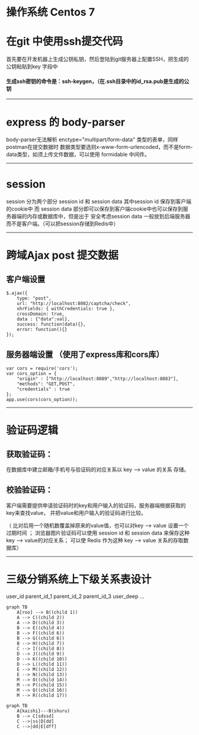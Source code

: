 # 操作系统 Centos 7
# 在git 中使用ssh提交代码
首先要在开发机器上生成公钥私钥，然后登陆到git服务器上配置SSH，把生成的公钥粘贴到key 字段中
#### 生成ssh密钥的命令是：ssh-keygen，（在.ssh目录中的id_rsa.pub是生成的公钥

***
# express 的 body-parser
body-parser无法解析 enctype="multipart/form-data" 类型的表单，同样postman在提交数据时
数据类型要选则x-www-form-urlencoded，而不是form-data类型，如须上传文件数据，可以使用
formidable 中间件。

***
# session
session 分为两个部分 session id 和 session data 其中session id 保存到客户端的cookie中
而 session data 部分即可以保存到客户端cookie中也可以保存到服务器端的内存或数据库中，但是出于
安全考虑session data 一般放到后端服务器而不是客户端。（可以把session存储到Redis中）

***
# 跨域Ajax post 提交数据
## 客户端设置
    $.ajax({
        type: "post",
        url: "http://localhost:8082/captcha/check",
        xhrFields: { withCredentials: true },
        crossDomain: true,
        data : {"data":val},
        success: function(data){},
        error: function(){}
    });
## 服务器端设置 （使用了express库和cors库）
    var cors = require('cors');
    var cors_option = {
        "origin" : ["http://localhost:8089","http://localhost:8083"],
        "methods": "GET,POST",
        "credentials" : true
    };
    app.use(cors(cors_option));

***
# 验证码逻辑
## 获取验证码：
在数据库中建立邮箱/手机号与验证码的对应关系以 key --> value 的关系 存储。
## 校验验证码：
客户端需要提供申请验证码时的key和用户输入的验证码，服务器端根据获取的key来查找value，
并把value和用户输入的验证码进行比较。

（ 比对后用一个随机数覆盖掉原来的value值，也可以对key --> value 设置一个过期时间 ；
 浏览器图片验证码可以使用 session id 和 session data 来保存这种key --> value的对应关系；
 可以使 Redis 作为这种 key --> value 关系的存取数据库）

***
# 三级分销系统上下级关系表设计
user_id  parent_id_1 parent_id_2 parent_id_3 user_deep ...

```
graph TB
    A[roo] --> B((child 1))
    A --> C((child 2))
    A --> D((child 3))
    B --> E((child 4))
    B --> F((child 6))
    B --> G((child 6))
    B --> H((child 7))
    C --> I((child 8))
    D --> J((child 9))
    D --> K((child 10))
    D --> L((child 11))
    E --> M((child 12))
    E --> N((child 13))
    M --> O((child 14))
    M --> P((child 15))
    M --> Q((child 16))
    M --> R((child 17))
```
```
graph TB
    A{kaishi}---B(shuru)
    B --> C[sdssd]
    C -->|ss|D[dd]
    C -->|dd|E[dff]
```



















